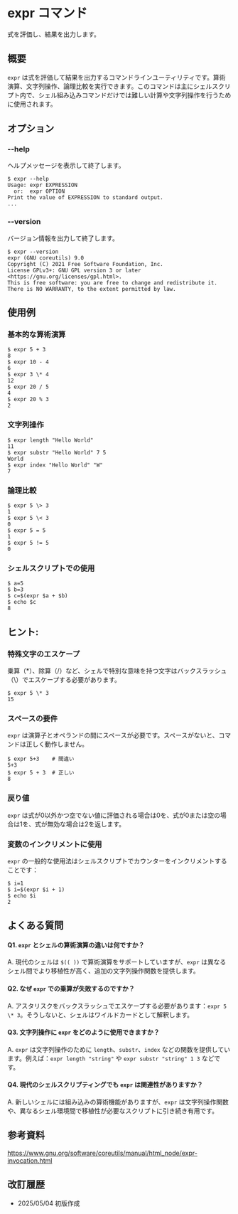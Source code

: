 # expr コマンド

式を評価し、結果を出力します。

## 概要

`expr` は式を評価して結果を出力するコマンドラインユーティリティです。算術演算、文字列操作、論理比較を実行できます。このコマンドは主にシェルスクリプト内で、シェル組み込みコマンドだけでは難しい計算や文字列操作を行うために使用されます。

## オプション

### **--help**

ヘルプメッセージを表示して終了します。

```console
$ expr --help
Usage: expr EXPRESSION
  or:  expr OPTION
Print the value of EXPRESSION to standard output.
...
```

### **--version**

バージョン情報を出力して終了します。

```console
$ expr --version
expr (GNU coreutils) 9.0
Copyright (C) 2021 Free Software Foundation, Inc.
License GPLv3+: GNU GPL version 3 or later <https://gnu.org/licenses/gpl.html>.
This is free software: you are free to change and redistribute it.
There is NO WARRANTY, to the extent permitted by law.
```

## 使用例

### 基本的な算術演算

```console
$ expr 5 + 3
8
$ expr 10 - 4
6
$ expr 3 \* 4
12
$ expr 20 / 5
4
$ expr 20 % 3
2
```

### 文字列操作

```console
$ expr length "Hello World"
11
$ expr substr "Hello World" 7 5
World
$ expr index "Hello World" "W"
7
```

### 論理比較

```console
$ expr 5 \> 3
1
$ expr 5 \< 3
0
$ expr 5 = 5
1
$ expr 5 != 5
0
```

### シェルスクリプトでの使用

```console
$ a=5
$ b=3
$ c=$(expr $a + $b)
$ echo $c
8
```

## ヒント:

### 特殊文字のエスケープ

乗算（*）、除算（/）など、シェルで特別な意味を持つ文字はバックスラッシュ（\）でエスケープする必要があります。

```console
$ expr 5 \* 3
15
```

### スペースの要件

`expr` は演算子とオペランドの間にスペースが必要です。スペースがないと、コマンドは正しく動作しません。

```console
$ expr 5+3    # 間違い
5+3
$ expr 5 + 3  # 正しい
8
```

### 戻り値

`expr` は式が0以外かつ空でない値に評価される場合は0を、式が0または空の場合は1を、式が無効な場合は2を返します。

### 変数のインクリメントに使用

`expr` の一般的な使用法はシェルスクリプトでカウンターをインクリメントすることです：

```console
$ i=1
$ i=$(expr $i + 1)
$ echo $i
2
```

## よくある質問

#### Q1. `expr` とシェルの算術演算の違いは何ですか？
A. 現代のシェルは `$(( ))` で算術演算をサポートしていますが、`expr` は異なるシェル間でより移植性が高く、追加の文字列操作関数を提供します。

#### Q2. なぜ `expr` での乗算が失敗するのですか？
A. アスタリスクをバックスラッシュでエスケープする必要があります：`expr 5 \* 3`。そうしないと、シェルはワイルドカードとして解釈します。

#### Q3. 文字列操作に `expr` をどのように使用できますか？
A. `expr` は文字列操作のために `length`、`substr`、`index` などの関数を提供しています。例えば：`expr length "string"` や `expr substr "string" 1 3` などです。

#### Q4. 現代のシェルスクリプティングでも `expr` は関連性がありますか？
A. 新しいシェルには組み込みの算術機能がありますが、`expr` は文字列操作関数や、異なるシェル環境間で移植性が必要なスクリプトに引き続き有用です。

## 参考資料

https://www.gnu.org/software/coreutils/manual/html_node/expr-invocation.html

## 改訂履歴

- 2025/05/04 初版作成